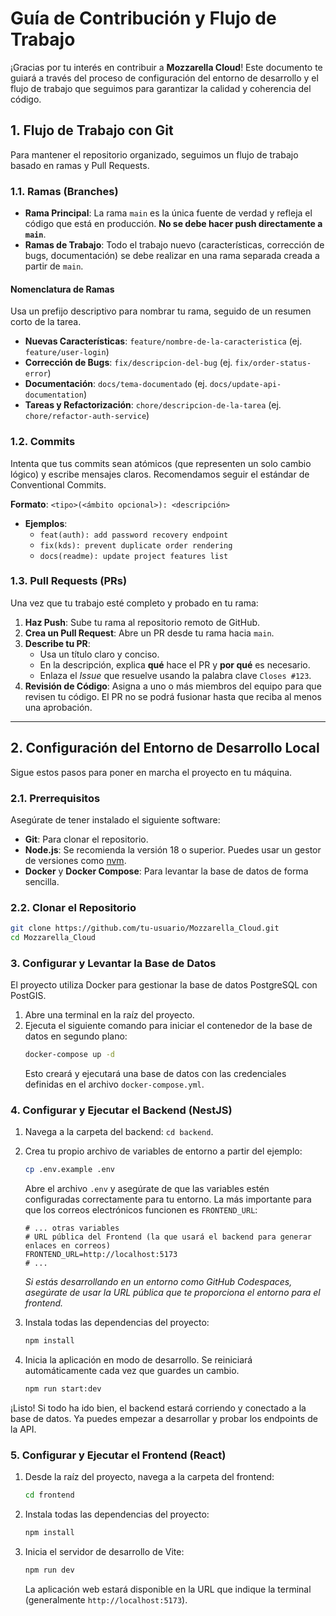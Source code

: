 # Guía de Contribución y Flujo de Trabajo

¡Gracias por tu interés en contribuir a **Mozzarella Cloud**! Este documento te guiará a través del proceso de configuración del entorno de desarrollo y el flujo de trabajo que seguimos para garantizar la calidad y coherencia del código.

## 1. Flujo de Trabajo con Git

Para mantener el repositorio organizado, seguimos un flujo de trabajo basado en ramas y Pull Requests.

### 1.1. Ramas (Branches)

*   **Rama Principal**: La rama `main` es la única fuente de verdad y refleja el código que está en producción. **No se debe hacer push directamente a `main`**.
*   **Ramas de Trabajo**: Todo el trabajo nuevo (características, corrección de bugs, documentación) se debe realizar en una rama separada creada a partir de `main`.

#### Nomenclatura de Ramas

Usa un prefijo descriptivo para nombrar tu rama, seguido de un resumen corto de la tarea.

*   **Nuevas Características**: `feature/nombre-de-la-caracteristica` (ej. `feature/user-login`)
*   **Corrección de Bugs**: `fix/descripcion-del-bug` (ej. `fix/order-status-error`)
*   **Documentación**: `docs/tema-documentado` (ej. `docs/update-api-documentation`)
*   **Tareas y Refactorización**: `chore/descripcion-de-la-tarea` (ej. `chore/refactor-auth-service`)

### 1.2. Commits

Intenta que tus commits sean atómicos (que representen un solo cambio lógico) y escribe mensajes claros. Recomendamos seguir el estándar de Conventional Commits.

**Formato**: `<tipo>(<ámbito opcional>): <descripción>`

*   **Ejemplos**:
    *   `feat(auth): add password recovery endpoint`
    *   `fix(kds): prevent duplicate order rendering`
    *   `docs(readme): update project features list`

### 1.3. Pull Requests (PRs)

Una vez que tu trabajo esté completo y probado en tu rama:

1.  **Haz Push**: Sube tu rama al repositorio remoto de GitHub.
2.  **Crea un Pull Request**: Abre un PR desde tu rama hacia `main`.
3.  **Describe tu PR**:
    *   Usa un título claro y conciso.
    *   En la descripción, explica **qué** hace el PR y **por qué** es necesario.
    *   Enlaza el *Issue* que resuelve usando la palabra clave `Closes #123`.
4.  **Revisión de Código**: Asigna a uno o más miembros del equipo para que revisen tu código. El PR no se podrá fusionar hasta que reciba al menos una aprobación.

---

## 2. Configuración del Entorno de Desarrollo Local

Sigue estos pasos para poner en marcha el proyecto en tu máquina.

### 2.1. Prerrequisitos

Asegúrate de tener instalado el siguiente software:

- **Git**: Para clonar el repositorio.
- **Node.js**: Se recomienda la versión 18 o superior. Puedes usar un gestor de versiones como [nvm](https://github.com/nvm-sh/nvm).
- **Docker** y **Docker Compose**: Para levantar la base de datos de forma sencilla.

### 2.2. Clonar el Repositorio

```bash
git clone https://github.com/tu-usuario/Mozzarella_Cloud.git
cd Mozzarella_Cloud
```

### 3. Configurar y Levantar la Base de Datos

El proyecto utiliza Docker para gestionar la base de datos PostgreSQL con PostGIS.

1.  Abre una terminal en la raíz del proyecto.
2.  Ejecuta el siguiente comando para iniciar el contenedor de la base de datos en segundo plano:
    ```bash
    docker-compose up -d
    ```
    Esto creará y ejecutará una base de datos con las credenciales definidas en el archivo `docker-compose.yml`.

### 4. Configurar y Ejecutar el Backend (NestJS)

1.  Navega a la carpeta del backend: `cd backend`.
2.  Crea tu propio archivo de variables de entorno a partir del ejemplo:
    ```bash
    cp .env.example .env
    ```
    Abre el archivo `.env` y asegúrate de que las variables estén configuradas correctamente para tu entorno. La más importante para que los correos electrónicos funcionen es `FRONTEND_URL`:

    ```dotenv
    # ... otras variables
    # URL pública del Frontend (la que usará el backend para generar enlaces en correos)
    FRONTEND_URL=http://localhost:5173
    # ...
    ```
    *Si estás desarrollando en un entorno como GitHub Codespaces, asegúrate de usar la URL pública que te proporciona el entorno para el frontend.*

3.  Instala todas las dependencias del proyecto:
    ```bash
    npm install
    ```
4.  Inicia la aplicación en modo de desarrollo. Se reiniciará automáticamente cada vez que guardes un cambio.
    ```bash
    npm run start:dev
    ```

¡Listo! Si todo ha ido bien, el backend estará corriendo y conectado a la base de datos. Ya puedes empezar a desarrollar y probar los endpoints de la API.

### 5. Configurar y Ejecutar el Frontend (React)

1.  Desde la raíz del proyecto, navega a la carpeta del frontend:
    ```bash
    cd frontend
    ```
2.  Instala todas las dependencias del proyecto:
    ```bash
    npm install
    ```
3.  Inicia el servidor de desarrollo de Vite:
    ```bash
    npm run dev
    ```
    La aplicación web estará disponible en la URL que indique la terminal (generalmente `http://localhost:5173`).